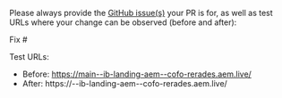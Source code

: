 Please always provide the [GitHub issue(s)](../issues) your PR is for, as well as test URLs where your change can be observed (before and after):

Fix #<gh-issue-id>

Test URLs:
- Before: https://main--ib-landing-aem--cofo-rerades.aem.live/
- After: https://<branch>--ib-landing-aem--cofo-rerades.aem.live/
